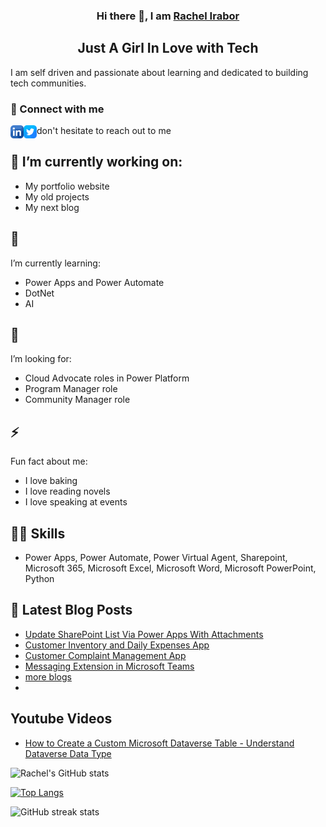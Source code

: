     
<h3 align="center">
     Hi there 👋, I am <a href="https://www.linkedin.com/in/rachelirabor/" target="_blank" rel="noreferrer">Rachel Irabor</a>
</h3>
<h2 align="center">
    Just A Girl In Love with Tech

     
   
     
</h2>
I am self driven and passionate about learning and dedicated to building tech communities.

### 🤝 Connect with me 
<a href="https://www.linkedin.com/in/rachelirabor/"><img align="left" src="https://raw.githubusercontent.com/Uchemena/Uchemena/main/Images/linkedin.png" alt="RachelIrabor | Linkedln" width="21px"/></a>
<a href="https://twitter.com/Richie4love"><img align="left" src="https://raw.githubusercontent.com/Uchemena/Uchemena/main/Images/twitter.png" alt="Richie4love | Twitter" width="21px"/></a>

<!-- <a href="https://yushi95.medium.com/"><img align="left" src="https://raw.githubusercontent.com/yushi1007/yushi1007/main/images/medium.svg" alt="Yu Shi | Medium" width="21px"/></a> -->

don't hesitate to reach out to me

## 🔭 I’m currently working on:

- My portfolio website
- My old projects
- My next blog 
 

 
## 🌱 
I’m currently learning:

 - Power Apps and Power Automate
 - DotNet
 - AI 

 
## 🤔
 I’m looking for:
  
- Cloud Advocate roles in Power Platform
- Program Manager role
- Community Manager role


## ⚡ 
 Fun fact about me:
- I love baking 
- I love reading novels
- I love speaking at events
 

## 👨‍💻 Skills
- Power Apps, Power Automate, Power Virtual Agent, Sharepoint, Microsoft 365, Microsoft Excel, Microsoft Word, Microsoft PowerPoint, Python



## 📖 Latest Blog Posts
- [Update SharePoint List Via Power Apps With Attachments](https://rachelirabor8.medium.com/updating-sharepoint-via-powerapps-with-attachment-74ead74ec97e)
- [Customer Inventory and Daily Expenses App](https://rachelirabor8.medium.com/customer-inventory-and-daily-expenses-app-c01b59b724e4)
- [Customer Complaint Management App](https://rachelirabor8.medium.com/customer-complaint-management-app-10efc223bbd2)
- [Messaging Extension in Microsoft Teams](https://rachelirabor8.medium.com/messaging-extension-in-teams-cbf257418348)
- [more blogs](https://rachelirabor8.medium.com/)
- 

## Youtube Videos 
- [How to Create a Custom Microsoft Dataverse Table - Understand Dataverse Data Type](https://youtu.be/0ADj6-Fyy6k)


![Rachel's GitHub stats](https://github-readme-stats.vercel.app/api?username=uchemena&theme=radical&show_icons=true)


[![Top Langs](https://github-readme-stats.vercel.app/api/top-langs/?username=Uchemena)](https://github.com/anuraghazra/github-readme-stats)

![GitHub streak stats](https://github-readme-streak-stats.herokuapp.com/?user=Uchemena)  

